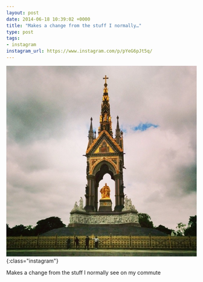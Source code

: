 ```yaml
---
layout: post
date: 2014-06-18 10:39:02 +0000
title: "Makes a change from the stuff I normally…"
type: post
tags:
- instagram
instagram_url: https://www.instagram.com/p/pYeG6pJt5q/
---
```


![Instagram - pYeG6pJt5q](/img/pYeG6pJt5q.jpg){:class="instagram"}

Makes a change from the stuff I normally see on my commute
